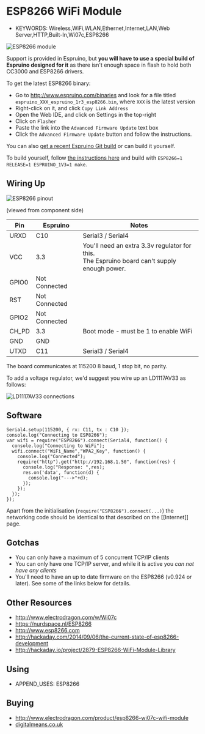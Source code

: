 <!--- Copyright (c) 2014 Gordon Williams, Pur3 Ltd. See the file LICENSE for copying permission. -->
ESP8266 WiFi Module
=================

* KEYWORDS: Wireless,WiFi,WLAN,Ethernet,Internet,LAN,Web Server,HTTP,Built-In,Wi07c,ESP8266

![ESP8266 module](module.jpg)

Support is provided in Espruino, but **you will have to use a special build of Espruino designed for it** as there isn't enough space in flash to hold both CC3000 and ESP8266 drivers.

To get the latest ESP8266 binary:

* Go to http://www.espruino.com/binaries and look for a file titled `espruino_XXX_espruino_1r3_esp8266.bin`, where `XXX` is the latest version
* Right-click on it, and click `Copy Link Address`
* Open the Web IDE, and click on Settings in the top-right
* Click on `Flasher`
* Paste the link into the `Advanced Firmware Update` text box
* Click the `Advanced Firmware Update` button and follow the instructions.

You can also [get a recent Espruino Git build](http://www.espruino.com/binaries/git) or can build it yourself.

To build yourself, follow [the instructions here](http://www.github.com/espruino/Espruino) and build with `ESP8266=1 RELEASE=1 ESPRUINO_1V3=1 make`.

Wiring Up
--------

![ESP8266 pinout](pinout.png)

(viewed from component side)

| Pin  | Espruino | Notes |
|------|----------|-------|
| URXD | C10      | Serial3 / Serial4      |
| VCC  | 3.3      | You'll need an extra 3.3v regulator for this.<br/>The Espruino board can't supply enough power. |
| GPIO0  | Not Connected    |       |
| RST    | Not Connected    |       |
| GPIO2  | Not Connected    |       |
| CH_PD  | 3.3    | Boot mode - must be 1 to enable WiFi      |
| GND  | GND      |       |
| UTXD | C11      | Serial3 / Serial4      |

The board communicates at 115200 8 baud, 1 stop bit, no parity.

To add a voltage regulator, we'd suggest you wire up an LD1117AV33 as follows:

![LD1117AV33  connections](vreg.png)


Software
-------

```
Serial4.setup(115200, { rx: C11, tx : C10 });
console.log("Connecting to ESP8266");
var wifi = require("ESP8266").connect(Serial4, function() {
  console.log("Connecting to WiFi");
  wifi.connect("WiFi_Name","WPA2_Key", function() {
    console.log("Connected");
    require("http").get("http://192.168.1.50", function(res) {
      console.log("Response: ",res);
      res.on('data', function(d) {
        console.log("--->"+d);
      });
    });
  });
});
```

Apart from the initialisation (`require("ESP8266").connect(...)`) the networking code should be identical to that described on the [[Internet]] page.

Gotchas
------

* You can only have a maximum of 5 concurrent TCP/IP clients
* You can only have one TCP/IP server, and while it is active you *can not have any clients*
* You'll need to have an up to date firmware on the ESP8266 (v0.924 or later). See some of the links below for details.

Other Resources
-------------

* http://www.electrodragon.com/w/Wi07c
* https://nurdspace.nl/ESP8266
* http://www.esp8266.com
* http://hackaday.com/2014/09/06/the-current-state-of-esp8266-development
* http://hackaday.io/project/2879-ESP8266-WiFi-Module-Library

Using 
-----

* APPEND_USES: ESP8266

Buying
-----

* http://www.electrodragon.com/product/esp8266-wi07c-wifi-module
* [digitalmeans.co.uk](https://digitalmeans.co.uk/shop/index.php?route=product/search&tag=esp8266)
